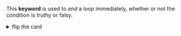 This **keyword** is used to _end_ a loop immediately, whether or not the condition is truthy or falsy.

<details>
<summary>flip the card</summary>
<br>

# `break`

```js
'use strict';

let userInput = null;

while (true) {
  userInput = prompt('do not cancel');

  // execute the body until the user clicks "ok"
  if (userInput !== null) {
    break;
  }
}

alert(userInput);
```

</details>
